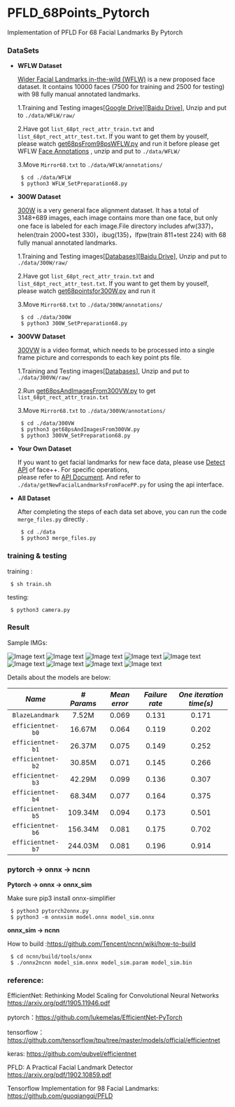 # PFLD_68Points_Pytorch

Implementation of PFLD For 68 Facial Landmarks By Pytorch

### DataSets
- **WFLW Dataset**  

  [Wider Facial Landmarks in-the-wild (WFLW)](https://wywu.github.io/projects/LAB/WFLW.html) is a new proposed face dataset. It contains 10000 faces (7500 for training and 2500 for testing) with 98 fully manual annotated landmarks.   

  1.Training and Testing images[[Google Drive](https://drive.google.com/file/d/1hzBd48JIdWTJSsATBEB_eFVvPL1bx6UC/view?usp=sharing)][[Baidu Drive](https://pan.baidu.com/s/1paoOpusuyafHY154lqXYrA)], Unzip and put to `./data/WFLW/raw/`

  2.Have got `list_68pt_rect_attr_train.txt` and `list_68pt_rect_attr_test.txt`. If you want to get them by youself, please watch [get68psFrom98psWFLW.py](https://github.com/github-luffy/PFLD_68points_Pytorch/blob/master/data/WFLW/get68psFrom98psWFLW.py) and run it before please get WFLW [Face Annotations](https://wywu.github.io/projects/LAB/support/WFLW_annotations.tar.gz) , unzip and put to `./data/WFLW/`   

  3.Move `Mirror68.txt` to `./data/WFLW/annotations/`
  
   ~~~shell
    $ cd ./data/WFLW 
    $ python3 WFLW_SetPreparation68.py
   ~~~
 
- **300W Dataset**

  [300W](https://ibug.doc.ic.ac.uk/resources/300-W/) is a very general face alignment dataset. It has a total of 3148+689 images, each image contains more than one face, but only one face is labeled for each image.File directory includes afw(337)，helen(train 2000+test 330)，ibug(135)，lfpw(train 811+test 224) with 68 fully manual annotated landmarks.

  1.Training and Testing images[[Databases](https://ibug.doc.ic.ac.uk/resources/facial-point-annotations/)][[Baidu Drive](https://pan.baidu.com/s/1A41fnQPFMFgmUsqEwb4m6A)], Unzip and put to `./data/300W/raw/`

  2.Have got `list_68pt_rect_attr_train.txt` and `list_68pt_rect_attr_test.txt`. If you want to get them by youself, please watch [get68pointsfor300W.py](https://github.com/github-luffy/PFLD_68points_Pytorch/blob/master/data/300W/get68pointsfor300W.py) and run it  

  3.Move `Mirror68.txt` to `./data/300W/annotations/`
  
   ~~~shell
    $ cd ./data/300W 
    $ python3 300W_SetPreparation68.py
   ~~~
 
- **300VW Dataset** 
  
  [300VW](https://ibug.doc.ic.ac.uk/resources/300-VW/) is a video format, which needs to be processed into a single frame picture and corresponds to each key point pts file.

  1.Training and Testing images[[Databases](https://ibug.doc.ic.ac.uk/resources/300-VW/)], Unzip and put to `./data/300VW/raw/`

  2.Run [get68psAndImagesFrom300VW.py](https://github.com/github-luffy/PFLD_68points_Pytorch/blob/master/data/300VW/get68psAndImagesFrom300VW.py) to get `list_68pt_rect_attr_train.txt`

  3.Move `Mirror68.txt` to `./data/300VW/annotations/`
  
   ~~~shell
    $ cd ./data/300VW 
    $ python3 get68psAndImagesFrom300VW.py
    $ python3 300VW_SetPreparation68.py
   ~~~
  
- **Your Own Dataset**  

  If you want to get facial landmarks for new face data, please use [Detect API](https://www.faceplusplus.com.cn/face-detection/#demo) of face++. For specific operations,  
  please refer to [API Document](https://console.faceplusplus.com.cn/documents/4888373). And refer to `./data/getNewFacialLandmarksFromFacePP.py` for using  the api interface.  
  
- **All Dataset**

  After completing the steps of each data set above, you can run the code `merge_files.py` directly .  
  
    ~~~shell
     $ cd ./data
     $ python3 merge_files.py
   ~~~
  
### training & testing

  training :

  ~~~shell
   $ sh train.sh
  ~~~

  testing:

  ~~~shell
   $ python3 camera.py
  ~~~

### Result

  Sample IMGs:  

  ![Image text](https://github.com/github-luffy/PFLD_68points_Pytorch/tree/master/data/Sample_imgs/2.jpg)
  ![Image text](https://github.com/github-luffy/PFLD_68points_Pytorch/tree/master/data/Sample_imgs/12.jpg)
  ![Image text](https://github.com/github-luffy/PFLD_68points_Pytorch/tree/master/data/Sample_imgs/14.jpg)
  ![Image text](https://github.com/github-luffy/PFLD_68points_Pytorch/tree/master/data/Sample_imgs/16.jpg)
  ![Image text](https://github.com/github-luffy/PFLD_68points_Pytorch/tree/master/data/Sample_imgs/17.jpg)
  ![Image text](https://github.com/github-luffy/PFLD_68points_Pytorch/tree/master/data/Sample_imgs/20.jpg)
  ![Image text](https://github.com/github-luffy/PFLD_68points_Pytorch/tree/master/data/Sample_imgs/67.jpg)
  ![Image text](https://github.com/github-luffy/PFLD_68points_Pytorch/tree/master/data/Sample_imgs/85.jpg)
  ![Image text](https://github.com/github-luffy/PFLD_68points_Pytorch/tree/master/data/Sample_imgs/86.jpg)  
  
  Details about the models are below: 

  |    *Name*         |*# Params*| *Mean error*|*Failure rate*|*One iteration time(s)*|
  |:-----------------:|:--------:|:-----------:|:------------:|:---------------------:|
  |  `BlazeLandmark`  |   7.52M  |    0.069    |     0.131    |          0.171        |
  | `efficientnet-b0` |  16.67M  |    0.064    |     0.119    |          0.202        |
  | `efficientnet-b1` |  26.37M  |    0.075    |     0.149    |          0.252        |
  | `efficientnet-b2` |  30.85M  |    0.071    |     0.145    |          0.266        |
  | `efficientnet-b3` |  42.29M  |    0.099    |     0.136    |          0.307        |
  | `efficientnet-b4` |  68.34M  |    0.077    |     0.164    |          0.375        |
  | `efficientnet-b5` |  109.34M |    0.094    |     0.173    |          0.501        |
  | `efficientnet-b6` |  156.34M |    0.081    |     0.175    |          0.702        |
  | `efficientnet-b7` |  244.03M |    0.081    |     0.196    |          0.914        |
  
### pytorch -> onnx -> ncnn

**Pytorch -> onnx -> onnx_sim**  

  Make sure pip3 install onnx-simplifier

  ~~~~shell
   $ python3 pytorch2onnx.py
   $ python3 -m onnxsim model.onnx model_sim.onnx
  ~~~~

**onnx_sim -> ncnn**  

  How to build :https://github.com/Tencent/ncnn/wiki/how-to-build
  
  ~~~shell
   $ cd ncnn/build/tools/onnx
   $ ./onnx2ncnn model_sim.onnx model_sim.param model_sim.bin
  ~~~

### reference: 

EfficientNet: Rethinking Model Scaling for Convolutional Neural Networks https://arxiv.org/pdf/1905.11946.pdf

pytorch：https://github.com/lukemelas/EfficientNet-PyTorch

tensorflow：https://github.com/tensorflow/tpu/tree/master/models/official/efficientnet

keras: https://github.com/qubvel/efficientnet

PFLD: A Practical Facial Landmark Detector https://arxiv.org/pdf/1902.10859.pdf

Tensorflow Implementation for 98 Facial Landmarks: https://github.com/guoqiangqi/PFLD
